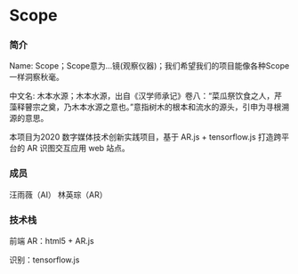 # Scope

### 简介

Name: Scope；Scope意为…镜(观察仪器)；我们希望我们的项目能像各种Scope一样洞察秋毫。

中文名: 木本水源；木本水源，出自《汉学师承记》卷八：“菜瓜祭饮食之人，芹藻释瞽宗之奠，乃木本水源之意也。”意指树木的根本和流水的源头，引申为寻根溯源的意思。

本项目为2020 数字媒体技术创新实践项目，基于 AR.js + tensorflow.js 打造跨平台的 AR 识图交互应用 web 站点。

### 成员

汪雨薇（AI） 林英琮（AR）

### 技术栈

前端 AR：html5 + AR.js

识别：tensorflow.js
